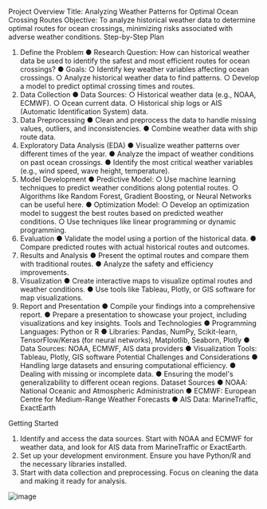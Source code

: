 Project Overview
Title: Analyzing Weather Patterns for Optimal Ocean Crossing Routes
Objective: To analyze historical weather data to determine optimal routes for ocean crossings, minimizing risks associated with adverse weather conditions.
Step-by-Step Plan
1. Define the Problem
●	Research Question: How can historical weather data be used to identify the safest and most efficient routes for ocean crossings?
●	Goals:
○	Identify key weather variables affecting ocean crossings.
○	Analyze historical weather data to find patterns.
○	Develop a model to predict optimal crossing times and routes.
2. Data Collection
●	Data Sources:
○	Historical weather data (e.g., NOAA, ECMWF).
○	Ocean current data.
○	Historical ship logs or AIS (Automatic Identification System) data.
3. Data Preprocessing
●	Clean and preprocess the data to handle missing values, outliers, and inconsistencies.
●	Combine weather data with ship route data.
4. Exploratory Data Analysis (EDA)
●	Visualize weather patterns over different times of the year.
●	Analyze the impact of weather conditions on past ocean crossings.
●	Identify the most critical weather variables (e.g., wind speed, wave height, temperature).
5. Model Development
●	Predictive Model:
○	Use machine learning techniques to predict weather conditions along potential routes.
○	Algorithms like Random Forest, Gradient Boosting, or Neural Networks can be useful here.
●	Optimization Model:
○	Develop an optimization model to suggest the best routes based on predicted weather conditions.
○	Use techniques like linear programming or dynamic programming.
6. Evaluation
●	Validate the model using a portion of the historical data.
●	Compare predicted routes with actual historical routes and outcomes.
7. Results and Analysis
●	Present the optimal routes and compare them with traditional routes.
●	Analyze the safety and efficiency improvements.
8. Visualization
●	Create interactive maps to visualize optimal routes and weather conditions.
●	Use tools like Tableau, Plotly, or GIS software for map visualizations.
9. Report and Presentation
●	Compile your findings into a comprehensive report.
●	Prepare a presentation to showcase your project, including visualizations and key insights.
Tools and Technologies
●	Programming Languages: Python or R
●	Libraries: Pandas, NumPy, Scikit-learn, TensorFlow/Keras (for neural networks), Matplotlib, Seaborn, Plotly
●	Data Sources: NOAA, ECMWF, AIS data providers
●	Visualization Tools: Tableau, Plotly, GIS software
Potential Challenges and Considerations
●	Handling large datasets and ensuring computational efficiency.
●	Dealing with missing or incomplete data.
●	Ensuring the model's generalizability to different ocean regions.
Dataset Sources
●	NOAA: National Oceanic and Atmospheric Administration
●	ECMWF: European Centre for Medium-Range Weather Forecasts
●	AIS Data: MarineTraffic, ExactEarth

Getting Started
1.	Identify and access the data sources. Start with NOAA and ECMWF for weather data, and look for AIS data from MarineTraffic or ExactEarth.
2.	Set up your development environment. Ensure you have Python/R and the necessary libraries installed.
3.	Start with data collection and preprocessing. Focus on cleaning the data and making it ready for analysis.

![image](https://github.com/mdeshon82/AIS-Weather-Patterns/assets/47467046/59321d84-87bf-4171-aac2-1d8838d74abd)
